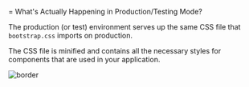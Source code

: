 = What's Actually Happening in Production/Testing Mode?

The production (or test) environment serves up the same CSS file that `bootstrap.css` imports on production.

The CSS file is minified and contains all the necessary styles for components that are used in your application.

![](resources/images/production_production.png "border")